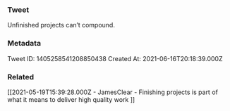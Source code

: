 ### Tweet
Unfinished projects can’t compound.

### Metadata
Tweet ID: 1405258541208850438
Created At: 2021-06-16T20:18:39.000Z

### Related
[[2021-05-19T15:39:28.000Z - JamesClear - Finishing projects is part of what it means to deliver high quality work ]]

